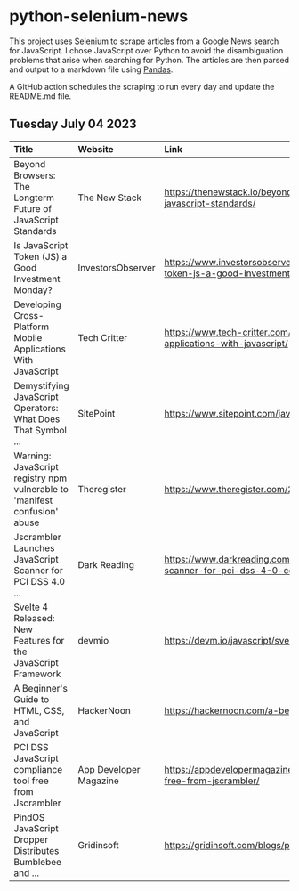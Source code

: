 # python-selenium-news

This project uses [Selenium](https://www.seleniumhq.org/) to scrape articles from a Google News search for JavaScript.
I chose JavaScript over Python to avoid the disambiguation problems that arise when searching for Python.
The articles are then parsed and output to a markdown file using [Pandas](https://pandas.pydata.org/).

A GitHub action schedules the scraping to run every day and update the README.md file.

## Tuesday July 04 2023


| Title                                                                     | Website                | Link                                                                                                  |
|:--------------------------------------------------------------------------|:-----------------------|:------------------------------------------------------------------------------------------------------|
| Beyond Browsers: The Longterm Future of JavaScript Standards              | The New Stack          | https://thenewstack.io/beyond-browsers-the-longterm-future-of-javascript-standards/                   |
| Is JavaScript Token (JS) a Good Investment Monday?                        | InvestorsObserver      | https://www.investorsobserver.com/news/crypto-update/is-javascript-token-js-a-good-investment-monday  |
| Developing Cross-Platform Mobile Applications With JavaScript             | Tech Critter           | https://www.tech-critter.com/developing-cross-platform-mobile-applications-with-javascript/           |
| Demystifying JavaScript Operators: What Does That Symbol ...              | SitePoint              | https://www.sitepoint.com/javascript-operators/                                                       |
| Warning: JavaScript registry npm vulnerable to 'manifest confusion' abuse | Theregister            | https://www.theregister.com/2023/06/27/javascript_registry_npm_vulnerable/                            |
| Jscrambler Launches JavaScript Scanner for PCI DSS 4.0 ...                | Dark Reading           | https://www.darkreading.com/dr-tech/jscrambler-launches-javascript-scanner-for-pci-dss-4-0-compliance |
| Svelte 4 Released: New Features for the JavaScript Framework              | devmio                 | https://devm.io/javascript/svelte-4-javascript-framework                                              |
| A Beginner's Guide to HTML, CSS, and JavaScript                           | HackerNoon             | https://hackernoon.com/a-beginners-guide-to-html-css-and-javascript                                   |
| PCI DSS JavaScript compliance tool free from Jscrambler                   | App Developer Magazine | https://appdevelopermagazine.com/Pci-dss-javascript-compliance-tool-free-from-jscrambler/             |
| PindOS JavaScript Dropper Distributes Bumblebee and ...                   | Gridinsoft             | https://gridinsoft.com/blogs/pindos-javascript-dropper/                                               |